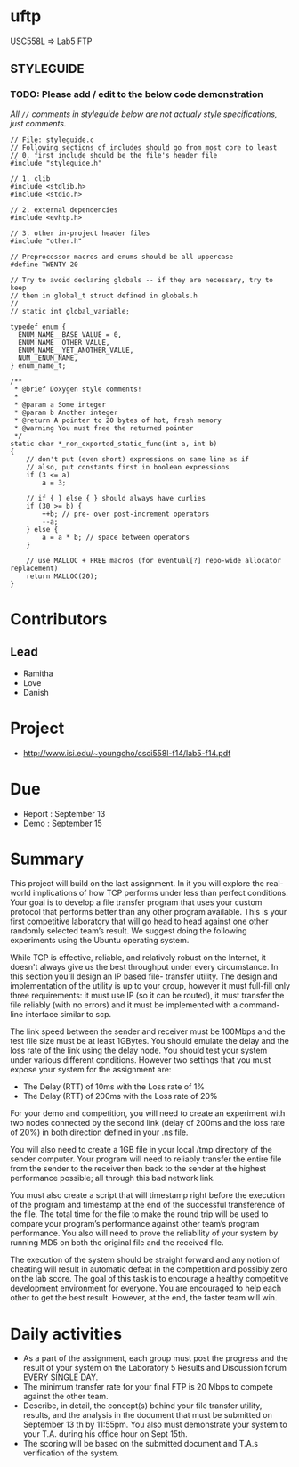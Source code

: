 uftp
====

USC558L => Lab5 FTP

## STYLEGUIDE

### TODO: Please add / edit to the below code demonstration

*All `//` comments in styleguide below are not actualy style specifications, just comments.*

```
// File: styleguide.c
// Following sections of includes should go from most core to least
// 0. first include should be the file's header file
#include "styleguide.h"

// 1. clib
#include <stdlib.h>
#include <stdio.h>

// 2. external dependencies
#include <evhtp.h>

// 3. other in-project header files
#include "other.h"

// Preprocessor macros and enums should be all uppercase
#define TWENTY 20

// Try to avoid declaring globals -- if they are necessary, try to keep
// them in global_t struct defined in globals.h
//
// static int global_variable;

typedef enum {
  ENUM_NAME__BASE_VALUE = 0,
  ENUM_NAME__OTHER_VALUE,
  ENUM_NAME__YET_ANOTHER_VALUE,
  NUM__ENUM_NAME,
} enum_name_t;

/**
 * @brief Doxygen style comments!
 *
 * @param a Some integer
 * @param b Another integer
 * @return A pointer to 20 bytes of hot, fresh memory
 * @warning You must free the returned pointer
 */
static char *_non_exported_static_func(int a, int b)
{
    // don't put (even short) expressions on same line as if
    // also, put constants first in boolean expressions
    if (3 <= a)
        a = 3;

    // if { } else { } should always have curlies
    if (30 >= b) {
        ++b; // pre- over post-increment operators
        --a;
    } else {
        a = a * b; // space between operators
    }

    // use MALLOC + FREE macros (for eventual[?] repo-wide allocator replacement)
    return MALLOC(20);
}
```


Contributors
===========

Lead
----
* Ramitha
* Love
* Danish

Project
=======
* http://www.isi.edu/~youngcho/csci558l-f14/lab5-f14.pdf

Due
====
* Report : September 13
* Demo   : September 15

Summary
======
This project will build on the last assignment. In it you will explore
the real-world implications
of how TCP performs under less than perfect conditions. Your goal is to
develop a file transfer
program that uses your custom protocol that performs better than any
other program available.
This is your first competitive laboratory that will go head to head
against one other randomly
selected team’s result. We suggest doing the following experiments using
the Ubuntu operating
system.

While TCP is effective, reliable, and relatively robust on the Internet,
it doesn't always give us
the best throughput under every circumstance. In this section you'll
design an IP based file-
transfer utility. The design and implementation of the utility is up to
your group, however it must
full-fill only three requirements: it must use IP (so it can be routed),
it must transfer the file
reliably (with no errors) and it must be implemented with a command-line
interface similar to
scp.

The link speed between the sender and receiver must be 100Mbps and the
test file size must be at
least 1GBytes. You should emulate the delay and the loss rate of the
link using the delay node.
You should test your system under various different conditions. However
two settings that you
must expose your system for the assignment are:

* The Delay (RTT) of 10ms with the Loss rate of 1%
* The Delay (RTT) of 200ms with the Loss rate of 20%

For your demo and competition, you will need to create an experiment
with two nodes connected
by the second link (delay of 200ms and the loss rate of 20%) in both
direction defined in your .ns
file.

You will also need to create a 1GB file in your local /tmp directory of
the sender computer.
Your program will need to reliably transfer the entire file from the
sender to the receiver then
back to the sender at the highest performance possible; all through this
bad network link.

You must also create a script that will timestamp right before the
execution of the program and
timestamp at the end of the successful transference of the file. The
total time for the file to make
the round trip will be used to compare your program’s performance
against other team’s program
performance. You also will need to prove the reliability of your system
by running MD5 on both
the original file and the received file.

The execution of the system should be straight forward and any notion of
cheating will result in
automatic defeat in the competition and possibly zero on the lab score.
The goal of this task is to
encourage a healthy competitive development environment for everyone.
You are encouraged to
help each other to get the best result. However, at the end, the faster
team will win.


Daily activities
================

* As a part of the assignment, each group must post the progress and
the result of your system
on the Laboratory 5 Results and Discussion forum EVERY SINGLE DAY.
* The minimum transfer rate for your final FTP is 20 Mbps to compete
against the other team.
* Describe, in detail, the concept(s) behind your file transfer
utility, results, and the analysis in
the document that must be submitted on September 13 th by 11:55pm. You
also must
demonstrate your system to your T.A. during his office hour on Sept
15th.
* The scoring will be based on the submitted document and T.A.s
verification of the system.
